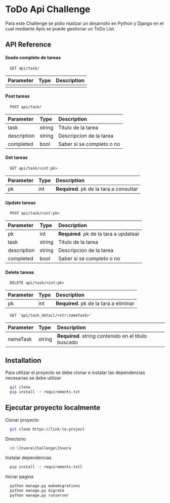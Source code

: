 
# ToDo Api Challenge

Para este Challenge se pidio realizar un desarrollo en Python y Django en el cual
mediante Apis se puede gestionar un ToDo List.


## API Reference



#### lisado completo de tareas

```http
  GET api/task/
```

| Parameter | Type     | Description                |
| :-------- | :------- | :------------------------- |
|           |          |                            |

#### Post tareas

```http
  POST api/task/
```

| Parameter | Type     | Description                |
| :-------- | :------- | :------------------------- |
|     task  |string    | Titulo de la tarea         |
|description|string    | Descripcion de la tarea    |
|completed  |bool      | Saber si se completo o no  |

#### Get tareas

```http
  GET api/task/<int:pk>
```

| Parameter | Type     | Description                       |
| :-------- | :------- | :-------------------------------- |
| pk        |int    | **Required**. pk de la tara a consultar |


#### Update tareas

```http
  POST api/task/<int:pk>
```

| Parameter | Type     | Description                       |
| :-------- | :------- | :-------------------------------- |
| pk        |int    | **Required**. pk de la tara a updatear |
|     task  |string    | Titulo de la tarea         |
|description|string    | Descripcion de la tarea    |
|completed  |bool      | Saber si se completo o no  |

#### Delete tareas

```http
  DELETE api/task/<int:pk>
```

| Parameter | Type     | Description                       |
| :-------- | :------- | :-------------------------------- |
| pk        |int    | **Required**. pk de la tara a eliminar |


```http
  GET 'api/task_detail/<str:nameTask>'
```

| Parameter | Type     | Description                       |
| :-------- | :------- | :-------------------------------- |
| nameTask  |string    | **Required**. string contenido en el titulo buscado |





## Installation

Para utilizar el proyecto se debe clonar e instalar las dependencias necesarias se debe utilizar

```bash
  git clone 
  pip install -r requirements.txt
```
    
## Ejecutar proyecto localmente

Clonar proyecto

```bash
  git clone https://link-to-project
```

Directorio

```bash
  cd \Invera\Challenge\Invera
```

Instalar dependencias

```bash
  pip install -r requirements.txtl
```

Iniciar pagina

```bash
  python manage.py makemigrations
  python manage.py migrate
  python manage.py runserver
```


